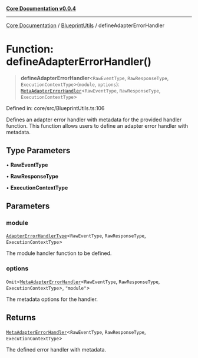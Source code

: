 [**Core Documentation v0.0.4**](../../README.md)

***

[Core Documentation](../../modules.md) / [BlueprintUtils](../README.md) / defineAdapterErrorHandler

# Function: defineAdapterErrorHandler()

> **defineAdapterErrorHandler**\<`RawEventType`, `RawResponseType`, `ExecutionContextType`\>(`module`, `options`): [`MetaAdapterErrorHandler`](../../declarations/interfaces/MetaAdapterErrorHandler.md)\<`RawEventType`, `RawResponseType`, `ExecutionContextType`\>

Defined in: core/src/BlueprintUtils.ts:106

Defines an adapter error handler with metadata for the provided handler function.
This function allows users to define an adapter error handler with metadata.

## Type Parameters

• **RawEventType**

• **RawResponseType**

• **ExecutionContextType**

## Parameters

### module

[`AdapterErrorHandlerType`](../../declarations/type-aliases/AdapterErrorHandlerType.md)\<`RawEventType`, `RawResponseType`, `ExecutionContextType`\>

The module handler function to be defined.

### options

`Omit`\<[`MetaAdapterErrorHandler`](../../declarations/interfaces/MetaAdapterErrorHandler.md)\<`RawEventType`, `RawResponseType`, `ExecutionContextType`\>, `"module"`\>

The metadata options for the handler.

## Returns

[`MetaAdapterErrorHandler`](../../declarations/interfaces/MetaAdapterErrorHandler.md)\<`RawEventType`, `RawResponseType`, `ExecutionContextType`\>

The defined error handler with metadata.
